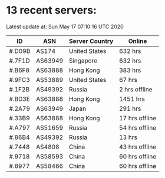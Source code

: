# 13 recent servers:

Latest update at: Sun May 17 07:10:16 UTC 2020

| ID | ASN | Server Country | Online |
| -- | --- | -------------- | ------ |
| #.D09B | AS174 | United States | 632 hrs |
| #.7F1D | AS63949 | Singapore | 632 hrs |
| #.B6F8 | AS63888 | Hong Kong | 383 hrs |
| #.9FC3 | AS53889 | United States | 67 hrs |
| #.1F2B | AS49392 | Russia | 2 hrs offline |
| #.BD3E | AS63888 | Hong Kong | 1451 hrs |
| #.2A79 | AS63949 | Japan | 291 hrs |
| #.33B9 | AS63888 | Hong Kong | 17 hrs offline |
| #.A797 | AS51659 | Russia | 54 hrs offline |
| #.86B4 | AS49392 | Russia | 13 hrs |
| #.7448 | AS4808 | China | 43 hrs offline |
| #.9718 | AS58593 | China | 60 hrs offline |
| #.8977 | AS58466 | China | 60 hrs offline |

